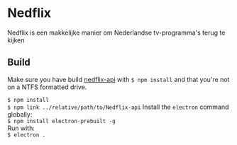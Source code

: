 # Nedflix
Nedflix is een makkelijke manier om Nederlandse tv-programma's terug te kijken

## Build
Make sure you have build [nedflix-api](https://github.com/StandardInput/Nedflix-api) with ``$ npm install`` and that you're not on a NTFS formatted drive.  

`` $ npm install ``  
`` $ npm link ../relative/path/to/Nedflix-api `` 
Install the `electron` command globally:  
`` $ npm install electron-prebuilt -g ``  
Run with:  
`` $ electron . ``  
